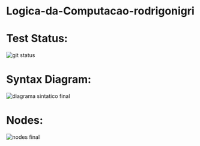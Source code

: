# Logica-da-Computacao-rodrigonigri

# Test Status:

![git status](http://3.129.230.99/svg/rodrigonigri/Logica-da-Computacao-rodrigonigri/)


# Syntax Diagram:
![diagrama sintatico final](https://github.com/rodrigonigri/Logica-da-Computacao-rodrigonigri/assets/62730936/7de6ba93-68c5-4492-bfe2-fe2638414977)


# Nodes:
![nodes final](https://github.com/rodrigonigri/Logica-da-Computacao-rodrigonigri/assets/62730936/0e4c8604-ab29-477d-9d8f-350edcda47a2)

